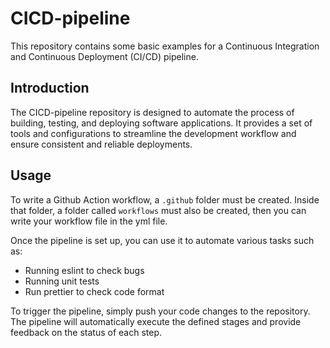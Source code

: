 # CICD-pipeline

This repository contains some basic examples for a Continuous Integration and Continuous Deployment (CI/CD) pipeline.

## Introduction

The CICD-pipeline repository is designed to automate the process of building, testing, and deploying software applications. It provides a set of tools and configurations to streamline the development workflow and ensure consistent and reliable deployments.

## Usage

To write a Github Action workflow, a `.github` folder must be created. Inside that folder, a folder called `workflows` must also be created, then
you can write your workflow file in the yml file.

Once the pipeline is set up, you can use it to automate various tasks such as:
- Running eslint to check bugs
- Running unit tests
- Run prettier to check code format

To trigger the pipeline, simply push your code changes to the repository. The pipeline will automatically execute the defined stages and provide feedback on the status of each step.
